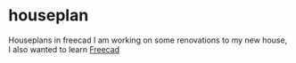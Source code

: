 # houseplan
Houseplans in freecad
I am working on some renovations to my new house, I also wanted to learn [Freecad](https://freecadweb.org/)
